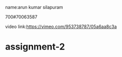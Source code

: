 name:arun kumar silapuram

700#70063587

video link:https://vimeo.com/953738787/05a6aa8c3a


# assignment-2
